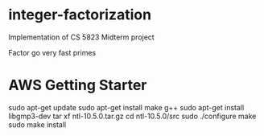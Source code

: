 # integer-factorization
Implementation of CS 5823 Midterm project

Factor go very fast primes

# AWS Getting Starter
sudo apt-get update
sudo apt-get install make g++
sudo apt-get install libgmp3-dev
tar xf ntl-10.5.0.tar.gz
cd ntl-10.5.0/src
sudo ./configure
make
sudo make install
